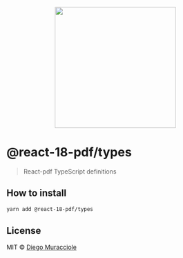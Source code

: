 <p align="center">
  <img src="https://user-images.githubusercontent.com/5600341/27505816-c8bc37aa-587f-11e7-9a86-08a2d081a8b9.png" height="280px">
</p>

# @react-18-pdf/types

> React-pdf TypeScript definitions

## How to install

```sh
yarn add @react-18-pdf/types
```

## License

MIT © [Diego Muracciole](http://github.com/diegomura)
